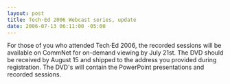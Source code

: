 ```yaml
---
layout: post
title: Tech·Ed 2006 Webcast series, update
date: 2006-07-13 06:11:00 -05:00
---
```


For those of you who attended Tech·Ed 2006, the recorded sessions will be available on CommNet for on-demand viewing by July 21st. The DVD should be received by August 15 and shipped to the address you provided during registration. The DVD's will contain the PowerPoint presentations and recorded sessions.
